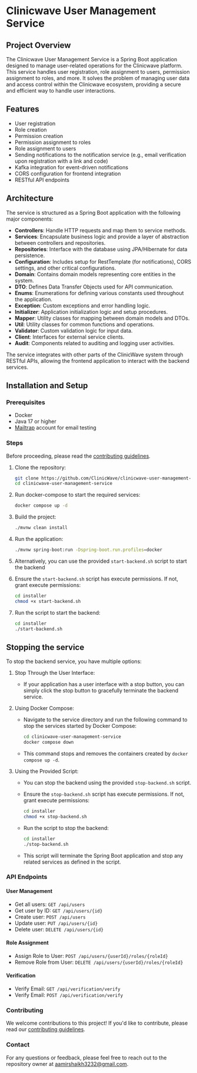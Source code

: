 # Clinicwave User Management Service

## Project Overview

The Clinicwave User Management Service is a Spring Boot application designed to manage user-related operations for the
Clinicwave platform. This service handles user registration, role assignment to users, permission assignment to roles,
and more. It solves the problem of managing user data and access control within the Clinicwave ecosystem, providing a
secure and efficient way to handle user interactions.

## Features

- User registration
- Role creation
- Permission creation
- Permission assignment to roles
- Role assignment to users
- Sending notifications to the notification service (e.g., email verification upon registration with a link and code)
- Kafka integration for event-driven notifications
- CORS configuration for frontend integration
- RESTful API endpoints

## Architecture

The service is structured as a Spring Boot application with the following major components:

- **Controllers**: Handle HTTP requests and map them to service methods.
- **Services**: Encapsulate business logic and provide a layer of abstraction between controllers and repositories.
- **Repositories**: Interface with the database using JPA/Hibernate for data persistence.
- **Configuration**: Includes setup for RestTemplate (for notifications), CORS settings, and other critical
  configurations.
- **Domain**: Contains domain models representing core entities in the system.
- **DTO**: Defines Data Transfer Objects used for API communication.
- **Enums**: Enumerations for defining various constants used throughout the application.
- **Exception**: Custom exceptions and error handling logic.
- **Initializer**: Application initialization logic and setup procedures.
- **Mapper**: Utility classes for mapping between domain models and DTOs.
- **Util**: Utility classes for common functions and operations.
- **Validator**: Custom validation logic for input data.
- **Client**: Interfaces for external service clients.
- **Audit**: Components related to auditing and logging user activities.

The service integrates with other parts of the ClinicWave system through RESTful APIs, allowing the frontend application
to interact with the backend services.

## Installation and Setup

### Prerequisites

- Docker
- Java 17 or higher
- [Mailtrap](https://mailtrap.io) account for email testing

### Steps

Before proceeding, please read the [contributing guidelines](CONTRIBUTING.md).

1. Clone the repository:
   ```sh
   git clone https://github.com/ClinicWave/clinicwave-user-management-service.git
   cd clinicwave-user-management-service
    ```

2. Run docker-compose to start the required services:
    ```sh
    docker compose up -d
    ```

3. Build the project:
    ```sh
    ./mvnw clean install
    ```

4. Run the application:
    ```sh
    ./mvnw spring-boot:run -Dspring-boot.run.profiles=docker
    ```

5. Alternatively, you can use the provided `start-backend.sh` script to start the backend

6. Ensure the `start-backend.sh` script has execute permissions. If not, grant execute permissions:
    ```sh
    cd installer
    chmod +x start-backend.sh
    ```

7. Run the script to start the backend:
    ```sh
    cd installer
    ./start-backend.sh
    ```

## Stopping the service

To stop the backend service, you have multiple options:

1. Stop Through the User Interface:

    - If your application has a user interface with a stop button, you can simply click the stop button to gracefully
      terminate the backend service.

2. Using Docker Compose:

    - Navigate to the service directory and run the following command to stop the services started by Docker Compose:

        ```sh
        cd clinicwave-user-management-service
        docker compose down
        ```

    - This command stops and removes the containers created by `docker compose up -d`.

3. Using the Provided Script:

    - You can stop the backend using the provided `stop-backend.sh` script.

    - Ensure the `stop-backend.sh` script has execute permissions. If not, grant execute permissions:
        ```sh
        cd installer
        chmod +x stop-backend.sh
        ```

    - Run the script to stop the backend:

       ```sh
       cd installer
       ./stop-backend.sh
        ```

    - This script will terminate the Spring Boot application and stop any related services as defined in the script.

### API Endpoints

#### User Management

- Get all users: `GET /api/users`
- Get user by ID: `GET /api/users/{id}`
- Create user: `POST /api/users`
- Update user: `PUT /api/users/{id}`
- Delete user: `DELETE /api/users/{id}`

#### Role Assignment

- Assign Role to User: `POST /api/users/{userId}/roles/{roleId}`
- Remove Role from User: `DELETE /api/users/{userId}/roles/{roleId}`

#### Verification

- Verify Email: `GET /api/verification/verify`
- Verify Email: `POST /api/verification/verify`

### Contributing

We welcome contributions to this project! If you'd like to contribute, please read
our [contributing guidelines](CONTRIBUTING.md).

### Contact

For any questions or feedback, please feel free to reach out to the repository owner
at [aamirshaikh3232@gmail.com](aamirshaikh3232@gmail.com).

